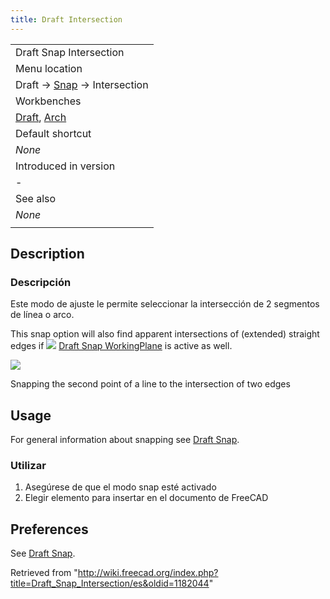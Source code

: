 ```yaml
---
title: Draft Intersection
---
```

|  |
| --- |
| Draft Snap Intersection |
| Menu location |
| Draft → [Snap](/Draft_Snap "Draft Snap") → Intersection |
| Workbenches |
| [Draft](/Draft_Workbench "Draft Workbench"), [Arch](/Arch_Workbench "Arch Workbench") |
| Default shortcut |
| *None* |
| Introduced in version |
| - |
| See also |
| *None* |
|  |

## Description

### Descripción

Este modo de ajuste le permite seleccionar la intersección de 2 segmentos de línea o arco.

This snap option will also find apparent intersections of (extended) straight edges if ![](/images/Draft_Snap_WorkingPlane.svg) [Draft Snap WorkingPlane](/Draft_Snap_WorkingPlane "Draft Snap WorkingPlane") is active as well.

![](/images/Draft_Snap_Intersection_example.png)

Snapping the second point of a line to the intersection of two edges

## Usage

For general information about snapping see [Draft Snap](/Draft_Snap "Draft Snap").

### Utilizar

1. Asegúrese de que el modo snap esté activado
2. Elegir elemento para insertar en el documento de FreeCAD

## Preferences

See [Draft Snap](/Draft_Snap#Preferences "Draft Snap").

Retrieved from "<http://wiki.freecad.org/index.php?title=Draft_Snap_Intersection/es&oldid=1182044>"